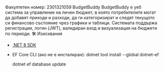 Факултетен номер: 2301321059
BudgetBuddy 
BudgetBuddy е уеб система за управление на личен бюджет, в която потребителите могат да добавят приходи и разходи, да ги категоризират и следят текущото си финансово състояние чрез графики и таблици. Системата поддържа регистрации, логин (JWT), валидиран вход и визуализация на бюджети по периоди.
 🛠️ Изисквания

- [.NET 8 SDK](https://dotnet.microsoft.com/en-us/download)
- EF Core CLI (ако не е инсталиран):
  dotnet tool install --global dotnet-ef

  dotnet ef database update
